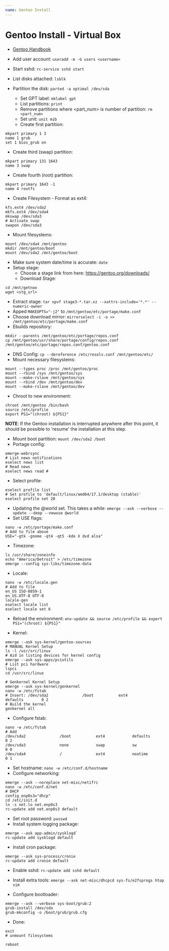 ```yaml
---
name: Gentoo Install
---
```


# Gentoo Install - Virtual Box
* [Gentoo Handbook](https://wiki.gentoo.org/wiki/Handbook:AMD64/Full/Installation)
* Add user account: `useradd -m -G users <username>`
* Start sshd: `rc-service sshd start`

* List disks attached: `lsblk`
* Partition the disk: `parted -a optimal /dev/sda`
  * Set GPT label: `mklabel gpt`
  * List partitions: `print`
  * Remove partitions where <part_num> is number of partition: `rm <part_num>` 
  * Set unit: `unit mib`
  * Create first partition:  
```
mkpart primary 1 3
name 1 grub
set 1 bios_grub on
```
  * Create third (swap) partition:
```
mkpart primary 131 1643
name 3 swap
```
  * Create fourth (root) partition:
```
mkpart primary 1643 -1
name 4 rootfs
```
* Create Filesystem - Format as ext4:
```
kfs.ext4 /dev/sda2
mkfs.ext4 /dev/sda4
mkswap /dev/sda3
# Activate swap
swapon /dev/sda3
```
* Mount filesystems:
```
mount /dev/sda4 /mnt/gentoo
mkdir /mnt/gentoo/boot
mount /dev/sda2 /mnt/gentoo/boot
```
* Make sure system date/time is accurate: `date`
* Setup stage:
  * Choose a stage link from here: https://gentoo.org/downloads/
  * Download Stage: 
```
cd /mnt/getnoo
wget <stg_url>
```
  * Extract stage: `tar xpvf stage3-*.tar.xz --xattrs-include='*.*' --numeric-owner`
  * Apped `MAKEOPTS="-j2"` to `/mnt/gentoo/etc/portage/make.conf`
  * Choose download mirror: `mirrorselect -i -o >> /mnt/gentoo/etc/portage/make.conf`
  * Ebuilds repository: 
```
mkdir --parents /mnt/gentoo/etc/portage/repos.conf
cp /mnt/gentoo/usr/share/portage/config/repos.conf /mnt/gentoo/etc/portage/repos.conf/gentoo.conf
```
  * DNS Config: `cp --dereference /etc/resolv.conf /mnt/gentoo/etc/`
  * Mount necessary filesystems:
```
mount --types proc /proc /mnt/gentoo/proc
mount --rbind /sys /mnt/gentoo/sys
mount --make-rslave /mnt/gentoo/sys
mount --rbind /dev /mnt/gentoo/dev
mount --make-rslave /mnt/gentoo/dev
```
  * Chroot to new environment:
```
chroot /mnt/gentoo /bin/bash
source /etc/profile
export PS1="(chroot) ${PS1}"
```
**NOTE**: If the Gentoo installation is interrupted anywhere after this point, it should be possible to 'resume' the installation at this step.
* Mount boot partition: `mount /dev/sda2 /boot`
* Portage config:
```
emerge-webrsync
# List news notifications
eselect news list
# Read news
eselect news read #
```
* Select profile:
```
eselect profile list
# Set profile to 'default/linux/amd64/17.1/desktop (stable)'
eselect profile set 20
```
* Updating the @world set. This takes a while: `emerge --ask --verbose --update --deep --newuse @world`
* Set USE flags: 
```
nano -w /etc/portage/make.conf
# Add to file above
USE="-gtk -gnome -qt4 -qt5 -kde X dvd alsa"
```
* Timezone:
```
ls /usr/share/zoneinfo
echo "America/Detroit" > /etc/timezone
emerge --config sys-libs/timezone-data
```
* Locale:
```
nano -w /etc/locale.gen
# Add to file
en_US ISO-8859-1
en_US.UTF-8 UTF-8
locale-gen
eselect locale list
eselect locale set 6
```
* Reload the environment: `env-update && source /etc/profile && export PS1="(chroot) ${PS1}"`

* Kernel:  
```
emerge --ask sys-kernel/gentoo-sources
# MANUAL Kernel Setup
ls -l /usr/src/linux
# Aid in listing devices for kernel config
emerge --ask sys-apps/pciutils
# List pci hardware
lspci
cd /usr/src/linux

# Genkernel Kernel Setup
emerge --ask sys-kernel/genkernel
nano -w /etc/fstab
# Insert: /dev/sda2               /boot           ext4            defaults        0 2
# Build the kernel
genkernel all
```

* Configure fstab:
```
nano -w /etc/fstab
# Add
/dev/sda2               /boot           ext4            defaults        0 2
/dev/sda3               none            swap            sw              0 0
/dev/sda4               /               ext4            noatime         0 1
```
* Set hostname: `nano -w /etc/conf.d/hostname`
* Configure networking:
```
emerge --ask --noreplace net-misc/netifrc
nano -w /etc/conf.d/net
# DHCP
config_enp0s3="dhcp"
cd /etc/init.d 
ln -s net.lo net.enp0s3
rc-update add net.enp0s3 default
```
* Set root password: `passwd`
* Install system logging package: 
```
emerge --ask app-admin/sysklogd`
rc-update add sysklogd default
```
* Install cron package: 
```
emerge --ask sys-process/cronie
rc-update add cronie default
```
* Enable sshd: `rc-update add sshd default`
* Install extra tools: `emerge --ask net-misc/dhcpcd sys-fs/e2fsprogs htop vim`

* Configure bootloader:
```
emerge --ask --verbose sys-boot/grub:2
grub-install /dev/sda
grub-mkconfig -o /boot/grub/grub.cfg
```
* Done: 
```
exit
# unmount filesystems

reboot
```








